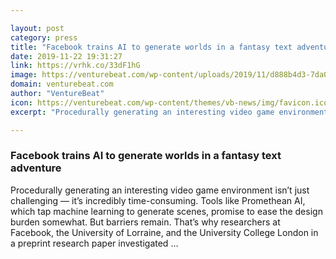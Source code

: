 ```yaml
---

layout: post
category: press
title: "Facebook trains AI to generate worlds in a fantasy text adventure"
date: 2019-11-22 19:31:27
link: https://vrhk.co/33dF1hG
image: https://venturebeat.com/wp-content/uploads/2019/11/d888b4d3-7da0-4bf8-bd75-2d6bff223d84-e1574450154479.png?w=1200&strip=all
domain: venturebeat.com
author: "VentureBeat"
icon: https://venturebeat.com/wp-content/themes/vb-news/img/favicon.ico
excerpt: "Procedurally generating an interesting video game environment isn’t just challenging — it’s incredibly time-consuming. Tools like Promethean AI, which tap machine learning to generate scenes, promise to ease the design burden somewhat. But barriers remain. That’s why researchers at Facebook, the University of Lorraine, and the University College London in a preprint research paper investigated …"

---
```


### Facebook trains AI to generate worlds in a fantasy text adventure

Procedurally generating an interesting video game environment isn’t just challenging — it’s incredibly time-consuming. Tools like Promethean AI, which tap machine learning to generate scenes, promise to ease the design burden somewhat. But barriers remain. That’s why researchers at Facebook, the University of Lorraine, and the University College London in a preprint research paper investigated …